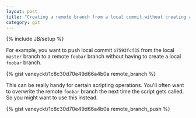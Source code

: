```yaml
---
layout: post
title: "Creating a remote branch from a local commit without creating a local branch"
category: git
---
```

{% include JB/setup %}

For example, you want to push local commit `b7593fcf35` from the local `master` branch to a remote `foobar` branch without having to create a local `foobar` branch.

{% gist vaneyckt/1c8c30d70e49d66a4b0a remote_branch %}

This can be really handy for certain scripting operations. You'll often want to overwrite the remote `foobar` branch the next time the script gets called. So you might want to use this instead.

{% gist vaneyckt/1c8c30d70e49d66a4b0a remote_branch_push %}
